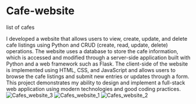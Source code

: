 # Cafe-website
list of cafes 

I developed a website that allows users to view, create, update, and delete cafe listings using Python and CRUD (create, read, update, delete) operations. The website uses a database to store the cafe information, which is accessed and modified through a server-side application built with Python and a web framework such as Flask. The client-side of the website is implemented using HTML, CSS, and JavaScript and allows users to browse the cafe listings and submit new entries or updates through a form. This project demonstrates my ability to design and implement a full-stack web application using modern technologies and good coding practices.
![Cafes_website_3](https://user-images.githubusercontent.com/44795737/211882824-cd462127-42cd-4f5f-8187-51b144a97f58.jpg)
![Cafes_website_1](https://user-images.githubusercontent.com/44795737/211882839-c1e26e92-5a6d-4068-bbec-d6f1a9052b61.jpg)
![Cafes_website_2](https://user-images.githubusercontent.com/44795737/211882844-6016f625-ccf5-4e60-8307-901fdefeae97.jpg)
